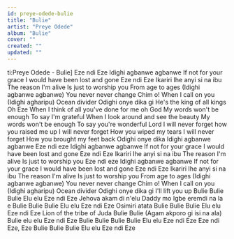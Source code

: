 ```yaml
---
id: preye-odede-bulie
title: "Bulie"
artist: "Preye Odede"
album: "Bulie"
cover: ""
created: ""
updated: ""
---
```


ti:Preye Odede - Bulie]
Eze ndi Eze
Idighi agbanwe agbanwe
If not for your grace
I would have been lost and gone
Eze ndi Eze
Ikariri Ihe anyi si na ibu
The reason I'm alive
Is just to worship you
From age to ages (Idighi agbanwe agbanwe)
You never never change
Chim o!
When I call on you (Idighi agharipu)
Ocean divider
Odighi onye dika gi
He's the king of all kings
Oh
Eze
When I think of all you've done for me oh God
My words won't be enough
To say I'm grateful
When I look around and see the beauty
My words won't be enough
To say you're wonderful
Lord I will never forget how you raised me up
I will never forget
How you wiped my tears
I will never forget
How you brought my feet back
Odighi onye dika
Idighi agbanwe agbanwe
Eze ndi eze
Idighi agbanwe agbanwe
If not for your grace
I would have been lost and gone
Eze ndi Eze
Ikariri Ihe anyi si na ibu
The reason I'm alive
Is just to worship you
Eze ndi eze
Idighi agbanwe agbanwe
If not for your grace
I would have been lost and gone
Eze ndi Eze
Ikariri Ihe anyi si na ibu
The reason I'm alive
Is just to worship you
From age to ages (Idighi agbanwe agbanwe)
You never never change
Chim o!
When I call on you (Idighi agharipu)
Ocean divider
Odighi onye dika gi
I'll lift you up
Bulie Bulie Bulie
Elu elu Eze ndi Eze
Jehova akam di n'elu
Daddy mo Igbe eremdi na la e
Bulie Bulie Bulie
Elu elu Eze ndi Eze
Osimiri atata
Bulie Bulie Bulie
Elu elu Eze ndi Eze
Lion of the tribe of Juda
Bulie Bulie
(Agam akporo gi isi na ala)
Bulie elu elu Eze ndi Eze
Bulie Bulie Bulie Bulie
Elu elu Eze ndi Eze
Eze ndi Eze, Eze
Bulie Bulie Bulie
Elu elu Eze ndi Eze